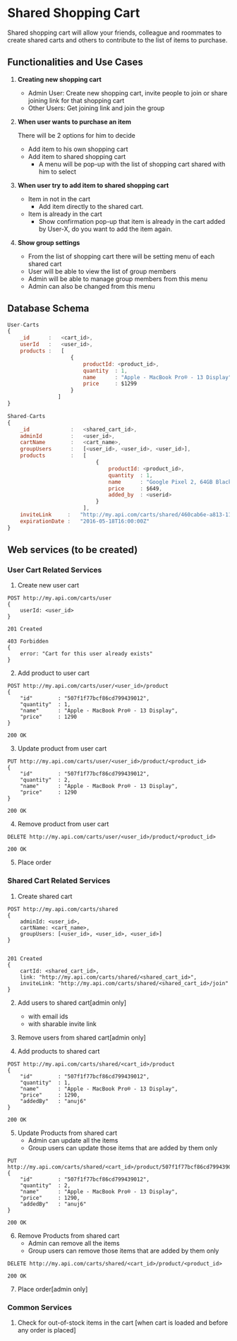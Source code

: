 # Shared Shopping Cart

Shared shopping cart will allow your friends, colleague and roommates to create shared carts and others to contribute to the list of items to purchase.

## Functionalities and Use Cases ##

1. **Creating new shopping cart**

    * Admin User: Create new shopping cart, invite people to join or share joining link for that shopping cart
    * Other Users: Get joining link and join the group

2. **When user wants to purchase an item**
    
    There will be 2 options for him to decide

    * Add item to his own shopping cart
    * Add item to shared shopping cart
        * A menu will be pop-up with the list of shopping cart shared with him to select

3. **When user try to add item to shared shopping cart**

    * Item in not in the cart
        * Add item directly to the shared cart.
    * Item is already in the cart
        * Show confirmation pop-up that item is already in the cart added by User-X, do you want to add the item again.

4. **Show group settings**

    * From the list of shopping cart there will be setting menu of each shared cart
    * User will be able to view the list of group members
    * Admin will be able to manage group members from this menu
    * Admin can also be changed from this menu



## Database Schema ##

```javascript
User-Carts
{
    _id      :   <cart_id>,
    userId   :   <user_id>,
    products :   [ 
                    { 
                        productId: <product_id>,
                        quantity  : 1,
                        name      : "Apple - MacBook Pro® - 13 Display",
                        price     : $1299
                    }
                ]
}
```
```javascript
Shared-Carts
{
    _id             :   <shared_cart_id>,
    adminId         :   <user_id>,
    cartName        :   <cart_name>,
    groupUsers      :   [<user_id>, <user_id>, <user_id>],
    products        :   [ 
                            { 
                                productId: <product_id>,
                                quantity  : 1,
                                name      : "Google Pixel 2, 64GB Black",
                                price     : $649,
                                added_by  : <userid>
                            }
                        ],
    inviteLink     :   "http://my.api.com/carts/shared/460cab6e-a813-11e7-9f32-60f81dc1f3c0/join",
    expirationDate :   "2016-05-18T16:00:00Z"
}
```

## Web services (to be created) ##

### User Cart Related Services ###

1. Create new user cart

```
POST http://my.api.com/carts/user
{
    userId: <user_id>
}

201 Created

403 Forbidden
{
    error: "Cart for this user already exists"
}
```
2. Add product to user cart

```
POST http://my.api.com/carts/user/<user_id>/product
{  
    "id"        : "507f1f77bcf86cd799439012",
    "quantity"  : 1,
    "name"      : "Apple - MacBook Pro® - 13 Display",
    "price"     : 1290
}

200 OK
```
3. Update product from user cart

```
PUT http://my.api.com/carts/user/<user_id>/product/<product_id>
{  
    "id"        : "507f1f77bcf86cd799439012",
    "quantity"  : 2,
    "name"      : "Apple - MacBook Pro® - 13 Display",
    "price"     : 1290
}

200 OK
```
4. Remove product from user cart

```
DELETE http://my.api.com/carts/user/<user_id>/product/<product_id>

200 OK
```
5. Place order

### Shared Cart Related Services ###

1. Create shared cart
```
POST http://my.api.com/carts/shared
{
    adminId: <user_id>,
    cartName: <cart_name>,
    groupUsers: [<user_id>, <user_id>, <user_id>]
}


201 Created
{
    cartId: <shared_cart_id>,
    link: "http://my.api.com/carts/shared/<shared_cart_id>",
    inviteLink: "http://my.api.com/carts/shared/<shared_cart_id>/join"
}
```

2. Add users to shared cart[admin only]
    * with email ids
    * with sharable invite link

3. Remove users from shared cart[admin only]

4. Add products to shared cart
```
POST http://my.api.com/carts/shared/<cart_id>/product
{  
    "id"        : "507f1f77bcf86cd799439012",
    "quantity"  : 1,
    "name"      : "Apple - MacBook Pro® - 13 Display",
    "price"     : 1290,
    "addedBy"	: "anuj6"
}

200 OK
```

5. Update Products from shared cart
    * Admin can update all the items
    * Group users can update those items that are added by them only
```
PUT http://my.api.com/carts/shared/<cart_id>/product/507f1f77bcf86cd799439012
{  
    "id"        : "507f1f77bcf86cd799439012",
    "quantity"  : 2,
    "name"      : "Apple - MacBook Pro® - 13 Display",
    "price"     : 1290,
    "addedBy"	: "anuj6"
}

200 OK
```

6. Remove Products from shared cart
    * Admin can remove all the items
    * Group users can remove those items that are added by them only
```
DELETE http://my.api.com/carts/shared/<cart_id>/product/<product_id>

200 OK
```

7. Place order[admin only]

### Common Services ###

1. Check for out-of-stock items in the cart [when cart is loaded and before any order is placed]

